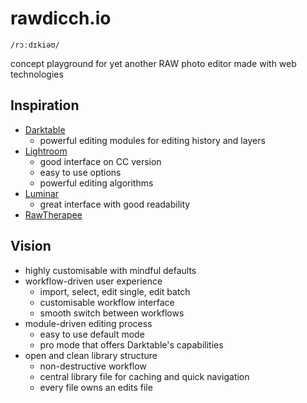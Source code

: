 # rawdicch.io

`/rɔːdɪkiəʊ/`

concept playground for yet another RAW photo editor made with web technologies

## Inspiration

- [Darktable](https://www.darktable.org/)
  - powerful editing modules for editing history and layers
- [Lightroom](https://lightroom.adobe.com/)
  - good interface on CC version
  - easy to use options
  - powerful editing algorithms
- [Luminar](https://skylum.com/luminar)
  - great interface with good readability
- [RawTherapee](https://rawtherapee.com/)

## Vision

- highly customisable with mindful defaults
- workflow-driven user experience
  - import, select, edit single, edit batch
  - customisable workflow interface
  - smooth switch between workflows
- module-driven editing process
  - easy to use default mode
  - pro mode that offers Darktable's capabilities
- open and clean library structure
  - non-destructive workflow
  - central library file for caching and quick navigation
  - every file owns an edits file
